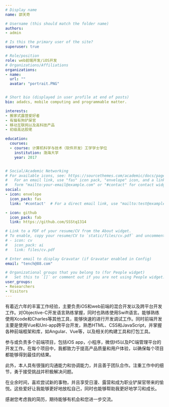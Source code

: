 ```yaml
---
# Display name
name: 邵天奇

# Username (this should match the folder name)
authors:
- admin

# Is this the primary user of the site?
superuser: true

# Role/position
role: web前端开发/iOS开发
# Organizations/Affiliations
organizations:
- name:  
  url: ""
  avatar: "portrait.PNG"


# Short bio (displayed in user profile at end of posts)
bio: adadcs, mobile computing and programmable matter.

interests:
- 搬家式露营爱好者
- 有猫有狗铲屎官
- 移动互联网以及高科技产品
- 初级高达胶佬

education:
  courses:
  - course: 计算机科学与技术（软件开发）工学学士学位
    institution: 渤海大学
    year: 2017


# Social/Academic Networking
# For available icons, see: https://sourcethemes.com/academic/docs/page-builder/#icons
#   For an email link, use "fas" icon pack, "envelope" icon, and a link in the
#   form "mailto:your-email@example.com" or "#contact" for contact widget.
social:
- icon: envelope
  icon_pack: fas
  link: '#contact'  # For a direct email link, use "mailto:test@example.org".

- icon: github
  icon_pack: fab
  link: https://github.com/SSStq1314

# Link to a PDF of your resume/CV from the About widget.
# To enable, copy your resume/CV to `static/files/cv.pdf` and uncomment the lines below.
# - icon: cv
#   icon_pack: ai
#   link: files/cv.pdf

# Enter email to display Gravatar (if Gravatar enabled in Config)
email: "tench@88.com"

# Organizational groups that you belong to (for People widget)
#   Set this to `[]` or comment out if you are not using People widget.
user_groups:
- Researchers
- Visitors
---
```





有着近六年的丰富工作经验，主要负责iOS和web前端的混合开发以及跨平台开发工作。对Objective-C开发语言熟练掌握，同时也熟练使用Swift语言。能够熟练使用Xcode和Charles等其他工具，能够快速的进行开发调试工作。同时前端开发主要是使用Vue和Uni-app跨平台开发，熟悉HTML、CSS和JavaScript，并掌握各种前端框架和库，如Angular、Vue等，以及相关的构建工具和打包工具。

参与或负责多个前端项目，包括iOS app，小程序，微信H5以及PC端管理平台的开发工作。在每个项目中，我都致力于提高产品质量和用户体验，以确保每个项目都能够得到最佳的结果。

此外，本人具有很强的沟通能力和协调能力，并且善于团队合作。注重工作中的细节，勇于接受挑战并积极解决问题。

在业余时间，喜欢尝试新的事物，并且享受日漫、露营和成为职业铲屎官带来的愉悦。这些爱好让我能够更好地放松自己，同时也能够帮助我更好地学习和成长。

感谢您考虑我的简历，期待能够有机会和您进一步交流。